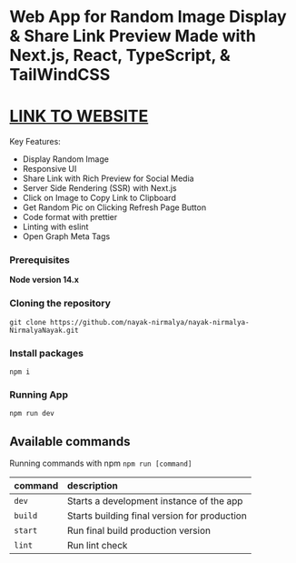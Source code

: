 # Web App for Random Image Display & Share Link Preview Made with Next.js, React, TypeScript, & TailWindCSS

# [LINK TO WEBSITE](https://lorem-picsum-next.vercel.app/)

Key Features:

- Display Random Image
- Responsive UI
- Share Link with Rich Preview for Social Media
- Server Side Rendering (SSR) with Next.js
- Click on Image to Copy Link to Clipboard
- Get Random Pic on Clicking Refresh Page Button
- Code format with prettier
- Linting with eslint
- Open Graph Meta Tags

### Prerequisites

**Node version 14.x**

### Cloning the repository

```shell
git clone https://github.com/nayak-nirmalya/nayak-nirmalya-NirmalyaNayak.git
```

### Install packages

```shell
npm i
```

### Running App

```shell
npm run dev
```

## Available commands

Running commands with npm `npm run [command]`

| command | description                                  |
| :------ | :------------------------------------------- |
| `dev`   | Starts a development instance of the app     |
| `build` | Starts building final version for production |
| `start` | Run final build production version           |
| `lint`  | Run lint check                               |
